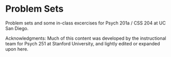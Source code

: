 # Problem Sets
Problem sets and some in-class excercises for Psych 201a / CSS 204 at UC San Diego. 


Acknowledgments:
Much of this content was developed by the instructional team for Psych 251 at Stanford University, and lightly edited or expanded upon here. 

